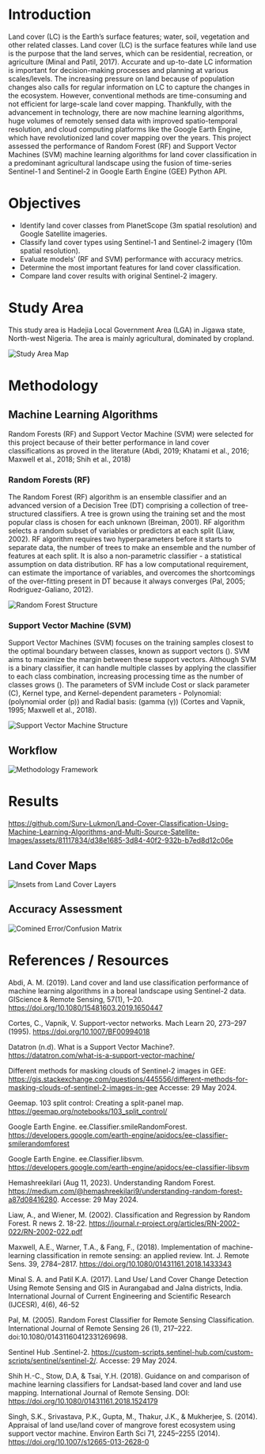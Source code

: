 # Introduction
Land cover (LC) is the Earth’s surface features; water, soil, vegetation and other related classes. Land cover (LC) is the surface features while land use is the purpose that the land serves, which can be residential, recreation, or agriculture (Minal and Patil, 2017). Accurate and up-to-date LC information is important for decision-making processes and planning at various scales/levels. The increasing pressure on land because of population changes also calls for regular information on LC to capture the changes in the ecosystem. However, conventional methods are time-consuming and not efficient for large-scale land cover mapping. Thankfully, with the advancement in technology, there are now machine learning algorithms, huge volumes of remotely sensed data with improved spatio-temporal resolution, and cloud computing platforms like the Google Earth Engine, which have revolutionized land cover mapping over the years. This project assessed the performance of Random Forest (RF) and Support Vector Machines (SVM) machine learning algorithms for land cover classification in a predominant agricultural landscape using the fusion of time-series Sentinel-1 and Sentinel-2 in Google Earth Engine (GEE) Python API.



# Objectives
   * Identify land cover classes from PlanetScope (3m spatial resolution) and Google Satellite imageries.
   * Classify land cover types using Sentinel-1 and Sentinel-2 imagery (10m spatial resolution).
   * Evaluate models' (RF and SVM) performance with accuracy metrics.
   * Determine the most important features for land cover classification.
   * Compare land cover results with original Sentinel-2 imagery.

# Study Area
This study area is Hadejia Local Government Area (LGA) in Jigawa state, North-west Nigeria. The area is mainly agricultural, dominated by cropland.

![Study Area Map](Maps_Charts/Study_Area_Hadejia.png "Map of Hadejia LGA")

# Methodology

## Machine Learning Algorithms
Random Forests (RF) and Support Vector Machine (SVM) were selected for this project because of their better performance in land cover classifications as proved in the literature (Abdi, 2019; Khatami et al., 2016; Maxwell et al., 2018; Shih et al., 2018)

### Random Forests (RF)
The Random Forest (RF) algorithm is an ensemble classifier and an advanced version of a Decision Tree (DT) comprising a collection of tree-structured classifiers. A tree is grown using the training set and the most popular class is chosen for each unknown (Breiman, 2001). RF algorithm selects a random subset of variables or predictors at each split (Liaw, 2002). RF algorithm requires two hyperparameters before it starts to separate data, the number of trees to make an ensemble and the number of features at each split. It is also a non-parametric classifier - a statistical assumption on data distribution. RF has a low computational requirement, can estimate the importance of variables, and overcomes the shortcomings of the over-fitting present in DT because it always converges (Pal, 2005; Rodriguez-Galiano, 2012). 

![Random Forest Structure](Maps_Charts/RF_Structure.png "Image Source: Hemashreekilari, 2023")

### Support Vector Machine (SVM)
Support Vector Machines (SVM) focuses on the training samples closest to the optimal boundary between classes, known as support vectors (). SVM aims to maximize the margin between these support vectors. Although SVM is a binary classifier, it can handle multiple classes by applying the classifier to each class combination, increasing processing time as the number of classes grows (). The parameters of SVM include Cost or slack parameter (C),  Kernel type, and Kernel-dependent parameters - Polynomial: (polynomial order (p)) and Radial basis: (gamma (γ)) (Cortes and Vapnik, 1995; Maxwell et al., 2018).

![Support Vector Machine Structure](Maps_Charts/SVM_Structure.png "Image Source: Datatron")

## Workflow
![Methodology Framework](Maps_Charts/LC_Flowchart.png "Methodology Framework")


# Results


https://github.com/Surv-Lukmon/Land-Cover-Classification-Using-Machine-Learning-Algorithms-and-Multi-Source-Satellite-Images/assets/81117834/d38e1685-3d84-40f2-932b-b7ed8d12c06e



## Land Cover Maps


![Insets from Land Cover Layers](Maps_Charts/Insets_from_Land_Cover_Layers.png "Insets from Land Cover Layers")

## Accuracy Assessment

![Comined Error/Confusion Matrix]()


# References / Resources

Abdi, A. M. (2019). Land cover and land use classification performance of machine learning algorithms in a boreal landscape using Sentinel-2 data. GIScience & Remote Sensing, 57(1), 1–20. https://doi.org/10.1080/15481603.2019.1650447

Cortes, C., Vapnik, V. Support-vector networks. Mach Learn 20, 273–297 (1995). https://doi.org/10.1007/BF00994018

Datatron (n.d). What is a Support Vector Machine?. https://datatron.com/what-is-a-support-vector-machine/

Different methods for masking clouds of Sentinel-2 images in GEE: https://gis.stackexchange.com/questions/445556/different-methods-for-masking-clouds-of-sentinel-2-images-in-gee Accesse: 29 May 2024.

Geemap. 103 split control: Creating a split-panel map. https://geemap.org/notebooks/103_split_control/

Google Earth Engine. ee.Classifier.smileRandomForest. https://developers.google.com/earth-engine/apidocs/ee-classifier-smilerandomforest

Google Earth Engine. ee.Classifier.libsvm. https://developers.google.com/earth-engine/apidocs/ee-classifier-libsvm

Hemashreekilari (Aug 11, 2023). Understanding Random Forest. https://medium.com/@hemashreekilari9/understanding-random-forest-a87d08416280. Accesse: 29 May 2024.

Liaw, A., and Wiener, M. (2002). Classification and Regression by Random Forest. R news 2. 18-22. https://journal.r-project.org/articles/RN-2002-022/RN-2002-022.pdf

Maxwell, A.E., Warner, T.A., & Fang, F., (2018). Implementation of machine-learning classification in remote sensing: an applied review. Int. J. Remote Sens. 39, 2784–2817. https://doi.org/10.1080/01431161.2018.1433343

Minal S. A. and Patil K.A. (2017). Land Use/ Land Cover Change Detection Using Remote Sensing and GIS in Aurangabad and Jalna districts, India. International Journal of Current Engineering and Scientific Research (IJCESR), 4(6), 46-52

Pal, M. (2005). Random Forest Classifier for Remote Sensing Classification. International Journal of Remote Sensing 26 (1), 217–222. doi:10.1080/01431160412331269698.

Sentinel Hub .Sentinel-2. https://custom-scripts.sentinel-hub.com/custom-scripts/sentinel/sentinel-2/. Accesse: 29 May 2024.

Shih H.-C., Stow, D.A, & Tsai, Y.H. (2018). Guidance on and comparison of machine learning classifiers for Landsat-based land cover and land use mapping. International Journal of Remote Sensing. DOI: https://doi.org/10.1080/01431161.2018.1524179

Singh, S.K., Srivastava, P.K., Gupta, M., Thakur, J.K., & Mukherjee, S. (2014). Appraisal of land use/land cover of mangrove forest ecosystem using support vector machine. Environ Earth Sci 71, 2245–2255 (2014). https://doi.org/10.1007/s12665-013-2628-0
